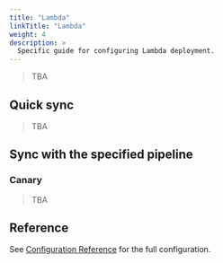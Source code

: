 ```yaml
---
title: "Lambda"
linkTitle: "Lambda"
weight: 4
description: >
  Specific guide for configuring Lambda deployment.
---
```


> TBA

## Quick sync

> TBA

## Sync with the specified pipeline

### Canary

> TBA

## Reference

See [Configuration Reference](/docs/user-guide/configuration-reference/#lambda-application) for the full configuration.
